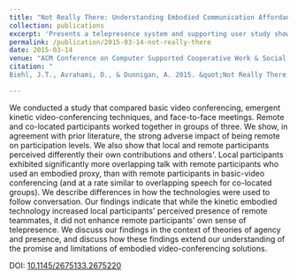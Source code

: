 ```yaml
---
title: "Not Really There: Understanding Embodied Communication Affordances in Team Perception and Participation"
collection: publications
excerpt: 'Presents a telepresence system and supporting user study showing the impact of agency and embodiment on remote collaboration behaviors and interactions.'
permalink: /publication/2015-03-14-not-really-there
date: 2015-03-14
venue: "ACM Conference on Computer Supported Cooperative Work & Social Computing (CSCW)"
citation: "
Biehl, J.T., Avrahami, D., & Dunnigan, A. 2015. &quot;Not Really There: Understanding Embodied Communication Affordances in Team Perception and Participation.&quot; <i>In Proceedings of the 18th ACM Conference on Computer Supported Cooperative Work & Social Computing (CSCW '15)</i>. ACM, New York, NY, USA, pp. 1567-1575."

---
```

We conducted a study that compared basic video conferencing, emergent kinetic video-conferencing techniques, and face-to-face meetings. Remote and co-located participants worked together in groups of three. We show, in agreement with prior literature, the strong adverse impact of being remote on participation levels. We also show that local and remote participants perceived differently their own contributions and others'. Local participants exhibited significantly more overlapping talk with remote participants who used an embodied proxy, than with remote participants in basic-video conferencing (and at a rate similar to overlapping speech for co-located groups). We describe differences in how the technologies were used to follow conversation. Our findings indicate that while the kinetic embodied technology increased local participants' perceived presence of remote teammates, it did not enhance remote participants' own sense of telepresence. We discuss our findings in the context of theories of agency and presence, and discuss how these findings extend our understanding of the promise and limitations of embodied video-conferencing solutions.

DOI: [10.1145/2675133.2675220](https://doi.org/10.1145/2675133.2675220)
